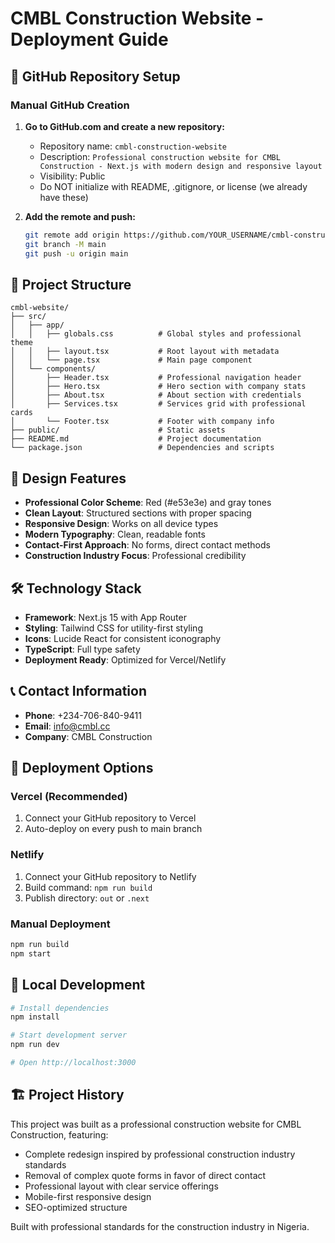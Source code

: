 # CMBL Construction Website - Deployment Guide

## 🚀 GitHub Repository Setup

### Manual GitHub Creation

1. **Go to GitHub.com and create a new repository:**
   - Repository name: `cmbl-construction-website`
   - Description: `Professional construction website for CMBL Construction - Next.js with modern design and responsive layout`
   - Visibility: Public
   - Do NOT initialize with README, .gitignore, or license (we already have these)

2. **Add the remote and push:**
   ```bash
   git remote add origin https://github.com/YOUR_USERNAME/cmbl-construction-website.git
   git branch -M main
   git push -u origin main
   ```

## 📁 Project Structure

```
cmbl-website/
├── src/
│   ├── app/
│   │   ├── globals.css          # Global styles and professional theme
│   │   ├── layout.tsx           # Root layout with metadata
│   │   └── page.tsx             # Main page component
│   └── components/
│       ├── Header.tsx           # Professional navigation header
│       ├── Hero.tsx             # Hero section with company stats
│       ├── About.tsx            # About section with credentials
│       ├── Services.tsx         # Services grid with professional cards
│       └── Footer.tsx           # Footer with company info
├── public/                      # Static assets
├── README.md                    # Project documentation
└── package.json                 # Dependencies and scripts
```

## 🎨 Design Features

- **Professional Color Scheme**: Red (#e53e3e) and gray tones
- **Clean Layout**: Structured sections with proper spacing
- **Responsive Design**: Works on all device types
- **Modern Typography**: Clean, readable fonts
- **Contact-First Approach**: No forms, direct contact methods
- **Construction Industry Focus**: Professional credibility

## 🛠️ Technology Stack

- **Framework**: Next.js 15 with App Router
- **Styling**: Tailwind CSS for utility-first styling
- **Icons**: Lucide React for consistent iconography
- **TypeScript**: Full type safety
- **Deployment Ready**: Optimized for Vercel/Netlify

## 📞 Contact Information

- **Phone**: +234-706-840-9411
- **Email**: info@cmbl.cc
- **Company**: CMBL Construction

## 🚀 Deployment Options

### Vercel (Recommended)
1. Connect your GitHub repository to Vercel
2. Auto-deploy on every push to main branch

### Netlify
1. Connect your GitHub repository to Netlify
2. Build command: `npm run build`
3. Publish directory: `out` or `.next`

### Manual Deployment
```bash
npm run build
npm start
```

## 📝 Local Development

```bash
# Install dependencies
npm install

# Start development server
npm run dev

# Open http://localhost:3000
```

## 🏗️ Project History

This project was built as a professional construction website for CMBL Construction, featuring:
- Complete redesign inspired by professional construction industry standards
- Removal of complex quote forms in favor of direct contact
- Professional layout with clear service offerings
- Mobile-first responsive design
- SEO-optimized structure

Built with professional standards for the construction industry in Nigeria.